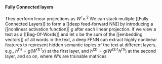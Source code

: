 #### Fully Connected layers
They perform linear projections as $W^\intercal x.^2$ We can stack multiple [[Fully Connected Layers]] to form a [[deep feed-forward NN]] by introducing a [[nonlinear activation function]] $g$ after each linear projection. If we view a text as a [[Bag-Of-Words]] and let $x$ be the sum of the [[embedding vectors]] of all words in the text, a deep FFNN can extract highly nonlinear features to represent hidden semantic topics of the text at different layers, e.g., $h^{(1)} = g (W^{(1)\intercal} x)$ at the first layer, and $h^{(2)} = g( W^{(2)\intercal}h^{(1)})$ at the second layer, and so on, where W’s are trainable matrices